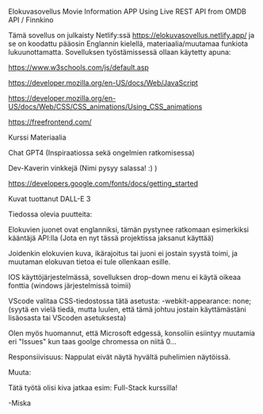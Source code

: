 Elokuvasovellus
Movie Information APP Using Live REST API from OMDB API / Finnkino

Tämä sovellus on julkaisty Netlify:ssä https://elokuvasovellus.netlify.app/ ja se on koodattu pääosin Englannin kielellä, materiaalia/muutamaa funkiota lukuunottamatta.
Sovelluksen työstämissessä ollaan käytetty apuna:

https://www.w3schools.com/js/default.asp

https://developer.mozilla.org/en-US/docs/Web/JavaScript

https://developer.mozilla.org/en-US/docs/Web/CSS/CSS_animations/Using_CSS_animations

https://freefrontend.com/

Kurssi Materiaalia

Chat GPT4 (Inspiraatiossa sekä ongelmien ratkomisessa)

Dev-Kaverin vinkkejä (Nimi pysyy salassa! :) )

https://developers.google.com/fonts/docs/getting_started

Kuvat tuottanut DALL-E 3

Tiedossa olevia puutteita:

Elokuvien juonet ovat englanniksi, tämän pystynee ratkomaan esimerkiksi kääntäjä API:lla (Jota en nyt tässä projektissa jaksanut käyttää)

Joidenkin elokuvien kuva, ikärajoitus tai juoni ei jostain syystä toimi, ja muutaman elokuvan tietoa ei tule ollenkaan esille.

IOS käyttöjärjestelmässä, sovelluksen drop-down menu ei käytä oikeaa fonttia (windows järjestelmissä toimii)

VScode valitaa CSS-tiedostossa tätä asetusta: -webkit-appearance: none; (syytä en vielä tiedä, mutta luulen, että tämä johtuu jostain käyttämästäni lisäosasta tai VScoden asetuksesta)

Olen myös huomannut, että Microsoft edgessä, konsoliin esiintyy muutamia eri "Issues" kun taas goolge chromessa on niitä 0...

Responsiivisuus: Nappulat eivät näytä hyvältä puhelimien näytöissä.

Muuta:

Tätä työtä olisi kiva jatkaa esim: Full-Stack kurssilla!

-Miska
